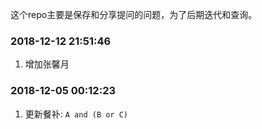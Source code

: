 
<!-- README.md is generated from README.Rmd. Please edit that file -->

这个repo主要是保存和分享提问的问题，为了后期迭代和查询。

### 2018-12-12 21:51:46

1.  增加张馨月

### 2018-12-05 00:12:23

1.  更新餐补: `A and (B or C)`
